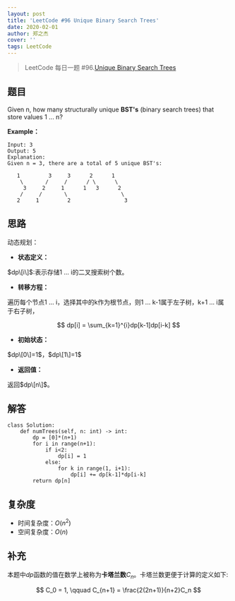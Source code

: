 ```yaml
---
layout: post
title: 'LeetCode #96 Unique Binary Search Trees'
date: 2020-02-01
author: 郑之杰
cover: ''
tags: LeetCode
---
```


> LeetCode 每日一题 #96.[Unique Binary Search Trees](https://leetcode-cn.com/problems/unique-binary-search-trees/)

## 题目
Given n, how many structurally unique **BST's** (binary search trees) that store values 1 ... n?

**Example：**
```
Input: 3
Output: 5
Explanation:
Given n = 3, there are a total of 5 unique BST's:

   1         3     3      2      1
    \       /     /      / \      \
     3     2     1      1   3      2
    /     /       \                 \
   2     1         2                 3
```

## 思路
动态规划：

- **状态定义：**

$dp\[i\]$:表示存储1 ... i的二叉搜索树个数。

- **转移方程：**

遍历每个节点1 ... i，选择其中的k作为根节点，则1 ... k-1属于左子树，k+1 ... i属于右子树，

$$ dp[i] = \sum_{k=1}^{i}dp[k-1]dp[i-k] $$

- **初始状态：**

$dp\[0\]=1$，$dp\[1\]=1$

- **返回值：**

返回$dp\[n\]$。

## 解答
```
class Solution:
    def numTrees(self, n: int) -> int:
        dp = [0]*(n+1)
        for i in range(n+1):
            if i<2:
                dp[i] = 1
            else:
                for k in range(1, i+1):
                    dp[i] += dp[k-1]*dp[i-k]
        return dp[n]
```

## 复杂度
- 时间复杂度：$O(n^2)$
- 空间复杂度：$O(n)$

## 补充
本题中$dp$函数的值在数学上被称为**卡塔兰数**$C_n$。卡塔兰数更便于计算的定义如下:

$$ C_0 = 1, \qquad C_{n+1} = \frac{2(2n+1)}{n+2}C_n $$